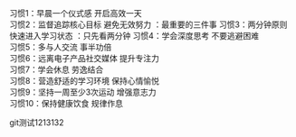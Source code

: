 习惯1：早晨一个仪式感 开启高效一天  
习惯2：监督追踪核心目标 避免无效努力  ：最重要的三件事
习惯3：两分钟原则 快速进入学习状态  ：只先看两分钟
习惯4：学会深度思考 不要逃避困难  
习惯5：多与人交流 事半功倍  
习惯6：远离电子产品社交媒体 提升专注力  
习惯7：学会休息 劳逸结合  
习惯8：营造舒适的学习环境 保持心情愉悦  
习惯9：坚持一周至少3次运动 增强意志力  
习惯10：保持健康饮食 规律作息

git测试1213132